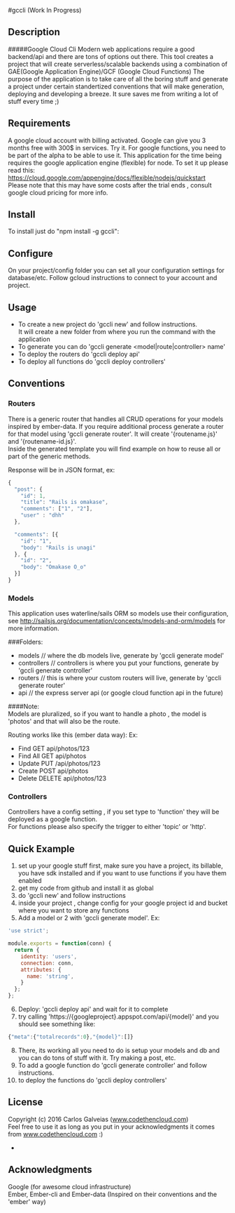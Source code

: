 #gccli (Work In Progress)

## Description

#####Google Cloud Cli 
Modern web applications require a good backend/api and there are tons of options out there. This tool creates a project that will create serverless/scalable backends using a combination of GAE(Google Application Engine)/GCF (Google Cloud Functions)
The purpose of the application is to take care of all the boring stuff and generate a project under certain standertized conventions that will make generation, deploying and developing a breeze. It sure saves me from writing a lot of stuff every time ;)

## Requirements

A google cloud account with billing activated. Google can give you 3 months free with 300$ in services. Try it.
For google functions, you need to be part of the alpha to be able to use it.
This application for the time being requires the google application engine (flexible) for node. To set it up
please read this:
https://cloud.google.com/appengine/docs/flexible/nodejs/quickstart  
Please note that this may have some costs after the trial ends , consult google cloud pricing for more info.

## Install

To install just do "npm install -g gccli":

## Configure

On your project/config folder you can set all your configuration settings for database/etc.
Follow gcloud instructions to connect to your account and project.

## Usage

* To create a new project do 'gccli new' and follow instructions.  
  It will create a new folder from where you run the command with the application
* To generate you can do 'gccli generate <model|route|controller> name'
* To deploy the routers do 'gccli deploy api'
* To deploy all functions do 'gccli deploy controllers'

## Conventions

### Routers
There is a generic router that handles all CRUD operations for your models inspired by ember-data.
If you require additional process generate a router for that model using 'gccli generate router'. It will create '{routename.js}' and '{routename-id.js}'.  
Inside the generated template you will find example on how to reuse all or part of the generic methods.

Response will be in JSON format, ex:

```javascript
{
  "post": {
    "id": 1,
    "title": "Rails is omakase",
    "comments": ["1", "2"],
    "user" : "dhh"
  },

  "comments": [{
    "id": "1",
    "body": "Rails is unagi"
  }, {
    "id": "2",
    "body": "Omakase O_o"
  }]
}
```

### Models
This application uses waterline/sails ORM so models use their configuration, see http://sailsjs.org/documentation/concepts/models-and-orm/models for more information.  

###Folders:  
* models  // where the db models live, generate by 'gccli generate model'  
* controllers // controllers is where you put your functions, generate by 'gccli generate controller'  
* routers // this is where your custom routers will live, generate by 'gccli generate router'  
* api // the express server api (or google cloud function api in the future)

####Note:  
Models are pluralized, so if you want to handle a photo , the model is 'photos' and that will also be the route.

Routing works like this (ember data way):
Ex:
* Find	GET	api/photos/123
* Find All	GET	api/photos
* Update	PUT	/api/photos/123
* Create	POST	api/photos
* Delete	DELETE	api/photos/123

### Controllers
Controllers have a config setting , if you set type to 'function' they will be deployed as a google function.  
For functions please also specify the trigger to either 'topic' or 'http'. 


## Quick Example

1) set up your google stuff first, make sure you have a project, its billable, you have sdk installed and if you
want to use functions if you have them enabled   
2) get my code from github and install it as global  
3) do 'gccli new' and follow instructions  
4) inside your project , change config for your google project id and bucket where you want to store any functions 
5) Add a model or 2 with 'gccli generate model'. Ex:  
```javascript
'use strict';

module.exports = function(conn) {
  return {
    identity: 'users',
    connection: conn,
    attributes: {
      name: 'string',
    }
  };
};
```  
6) Deploy: 'gccli deploy api' and wait for it to complete  
7) try calling 'https://{googleproject}.appspot.com/api/{model}' and you should see something like:
```javascript
{"meta":{"totalrecords":0},"{model}":[]}
```
8) There, its working all you need to do is setup your models and db and you can do tons of stuff with it.
Try making a post, etc.  
9) To add a google function do 'gccli generate controller' and follow instructions.  
10) to deploy the functions do 'gccli deploy controllers'


## License

Copyright (c) 2016 Carlos Galveias (www.codethencloud.com)  
Feel free to use it as long as you put in your acknowledgments it comes from www.codethencloud.com :)

-

## Acknowledgments
Google (for awesome cloud infrastructure)  
Ember, Ember-cli and Ember-data (Inspired on their conventions and the 'ember' way)  
